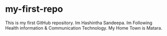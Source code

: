 # my-first-repo
This is my first GitHub repository.
Im Hashintha Sandeepa.
Im Following Health information & Communication Technology.
My Home Town is Matara.
